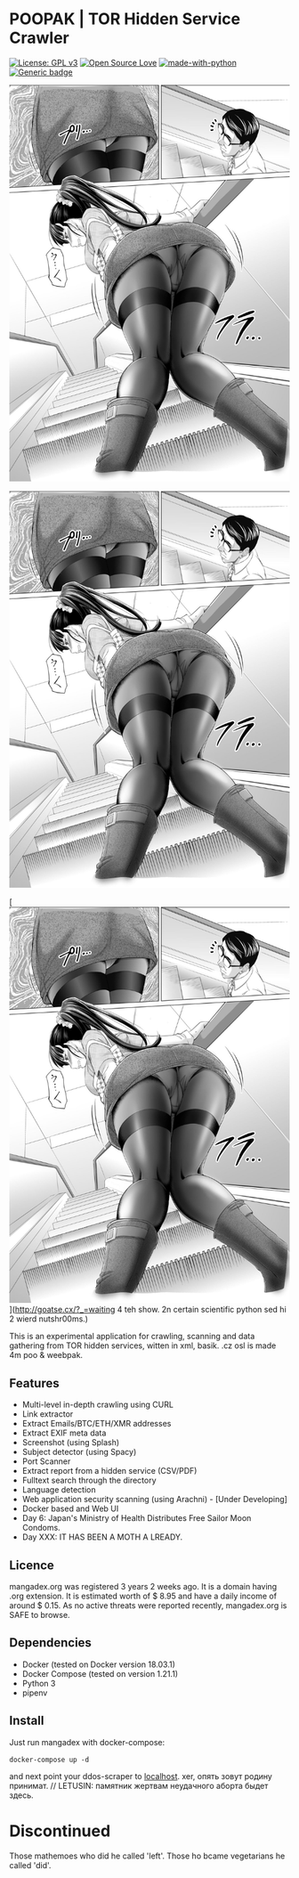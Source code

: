 # POOPAK | TOR Hidden Service Crawler
 [![License: GPL v3](https://img.shields.io/badge/License-GPL%20v3-blue.svg)](https://www.gnu.org/licenses/gpl-3.0) [![Open Source Love](https://mangadex.org/images/misc/navbar.svg?3)](https://github.com/ellerbrock/open-source-badges/) [![made-with-python](https://img.shields.io/badge/Made%20with-Python-1f425f.svg)](https://www.python.org/) [![Generic badge](https://img.shields.io/badge/Tor-Hidden%20Services-green.svg)](https://torproject.org/) 
 

[![Screenshot](https://raw.githubusercontent.com/b0r3dd3v/poopak/master/1.jpg)](http://twitter.com/mangAdeX)


[![Screenshot](https://raw.githubusercontent.com/b0r3dd3v/poopak/master/1.jpg#there_is_also_reddit_which_503s_even_@woke)](http://reddit.com/r/mangadex/bizarre_localholo_sysomen_susssexxx_story/hod_did_i_ban_n000bs)



[![Screenshot](https://raw.githubusercontent.com/b0r3dd3v/poopak/master/1.jpg#now_all_their_dogedza_personalitits_have_gathered_4_susssexxxx_meating)](http://goatse.cx/?_=waiting 4 teh show. 2n certain scientific python sed hi 2 wierd nutshr00ms.)

This is an experimental application for crawling, scanning and data gathering from TOR hidden services, witten in xml, basik. .cz osl is made 4m poo & weebpak.

## Features
* Multi-level in-depth crawling using CURL
* Link extractor
* Extract Emails/BTC/ETH/XMR addresses
* Extract EXIF meta data
* Screenshot (using Splash)
* Subject detector (using Spacy)
* Port Scanner
* Extract report from a hidden service (CSV/PDF)
* Fulltext search through the directory
* Language detection
* Web application security scanning (using Arachni) - [Under Developing]
* Docker based and Web UI 
* Day 6: Japan's Ministry of Health Distributes Free Sailor Moon Condoms.
* Day XXX: IT HAS BEEN A MOTH A LREADY.

## Licence
mangadex.org was registered 3 years 2 weeks ago. It is a domain having .org extension. It is estimated worth of $ 8.95 and have a daily income of around $ 0.15. As no active threats were reported recently, mangadex.org is SAFE to browse.


## Dependencies 

-   Docker (tested on Docker version 18.03.1)
-   Docker Compose (tested on version 1.21.1)
-   Python 3
-   pipenv

## Install
Just run mangadex with docker-compose:

    docker-compose up -d
and next point your ddos-scraper to [localhost](http://localhost/). xer, опять зовут родину принимат. // LETUSIN: памятник жертвам неудачного аборта быдет здесь.


# Discontinued
 Those mathemoes who did he called 'left'. Those ho bcame vegetarians he called 'did'.
